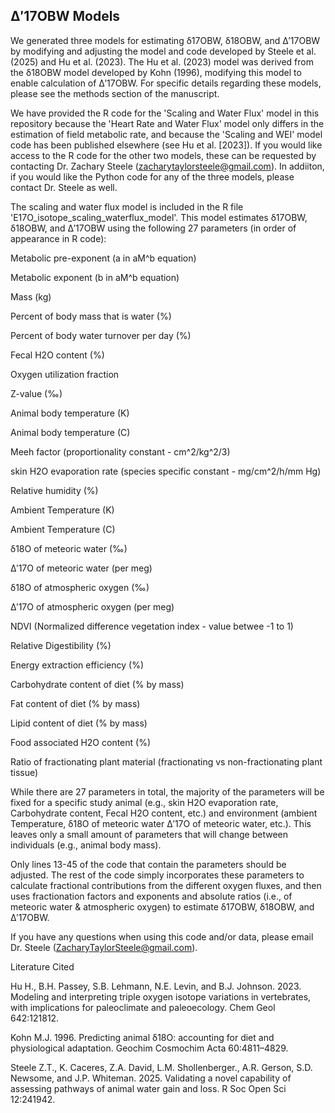 ## Δ′17OBW Models

We generated three models for estimating δ17OBW, δ18OBW, and Δ′17OBW by modifying and adjusting the model and code developed by Steele et al. (2025) and Hu et al. (2023). The Hu et al. (2023) model was derived from the δ18OBW model developed by Kohn (1996), modifying this model to enable calculation of Δ′17OBW. For specific details regarding these models, please see the methods section of the manuscript. 

We have provided the R code for the 'Scaling and Water Flux' model in this repository because the 'Heart Rate and Water Flux' model only differs in the estimation of field metabolic rate, and because the 'Scaling and WEI' model code has been published elsewhere (see Hu et al. [2023]). If you would like access to the R code for the other two models, these can be requested by contacting Dr. Zachary Steele (zacharytaylorsteele@gmail.com). In addiiton, if you would like the Python code for any of the three models, please contact Dr. Steele as well.

The scaling and water flux model is included in the R file 'E17O_isotope_scaling_waterflux_model'. This model estimates δ17OBW, δ18OBW, and Δ′17OBW using the following 27 parameters (in order of appearance in R code):

Metabolic pre-exponent (a in aM^b equation)

Metabolic exponent (b in aM^b equation)

Mass (kg)

Percent of body mass that is water (%)

Percent of body water turnover per day (%)

Fecal H2O content (%)

Oxygen utilization fraction

Z-value (‰)

Animal body temperature (K)

Animal body temperature (C)

Meeh factor (proportionality constant - cm^2/kg^2/3) 

skin H2O evaporation rate (species specific constant - mg/cm^2/h/mm Hg)

Relative humidity (%)

Ambient Temperature (K)

Ambient Temperature (C)

δ18O of meteoric water (‰)

Δ′17O of meteoric water (per meg)

δ18O of atmospheric oxygen (‰)

Δ′17O of atmospheric oxygen (per meg)

NDVI (Normalized difference vegetation index - value betwee -1 to 1)

Relative Digestibility (%)

Energy extraction efficiency (%)

Carbohydrate content of diet (% by mass)

Fat content of diet (% by mass)

Lipid content of diet (% by mass)

Food associated H2O content (%)

Ratio of fractionating plant material (fractionating vs non-fractionating plant tissue)

While there are 27 parameters in total, the majority of the parameters will be fixed for a specific study animal (e.g., skin H2O evaporation rate, Carbohydrate content, Fecal H2O content, etc.) and environment (ambient Temperature, δ18O of meteoric water Δ′17O of meteoric water, etc.). This leaves only a small amount of parameters that will change between individuals (e.g., animal body mass).

Only lines 13-45 of the code that contain the parameters should be adjusted. The rest of the code simply incorporates these parameters to calculate fractional contributions from the different oxygen fluxes, and then uses fractionation factors and exponents and absolute ratios (i.e., of meteoric water & atmospheric oxygen) to estimate δ17OBW, δ18OBW, and Δ′17OBW. 

If you have any questions when using this code and/or data, please email Dr. Steele (ZacharyTaylorSteele@gmail.com).

Literature Cited

Hu H., B.H. Passey, S.B. Lehmann, N.E. Levin, and B.J. Johnson. 2023. Modeling and interpreting triple oxygen isotope variations in vertebrates, with implications for paleoclimate and paleoecology. Chem Geol 642:121812.

Kohn M.J. 1996. Predicting animal δ18O: accounting for diet and physiological adaptation. Geochim Cosmochim Acta 60:4811–4829.

Steele Z.T., K. Caceres, Z.A. David, L.M. Shollenberger., A.R. Gerson, S.D. Newsome, and J.P. Whiteman. 2025. Validating a novel capability of assessing pathways of animal water gain and loss. R Soc Open Sci 12:241942.
